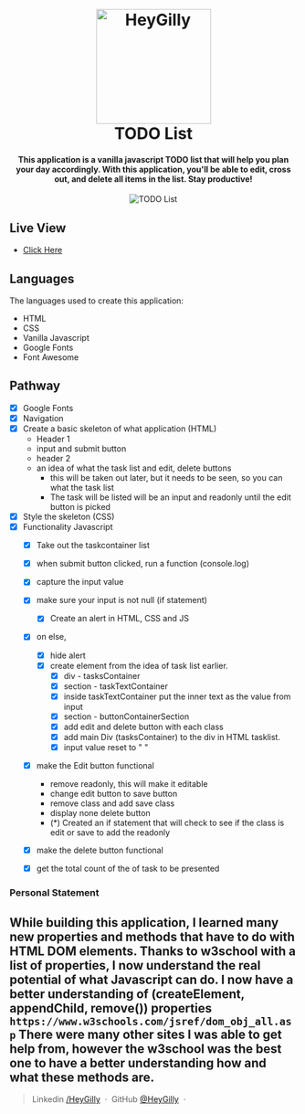 
<h1 align="center">
  <br>
  <a href="https://www.linkedin.com/in/heygilly">
    <img src="/Users/heygilly/IdeaProjects/Search_Github_User/img/heygilly.png" alt="HeyGilly" width="201">
    </a>
  <br>
  TODO List
  <br>
</h1>

<h4 align="center">
    This application is a vanilla javascript TODO list that will help you plan your day accordingly. With this application, you'll be able to edit, cross out, and delete all items in the list. Stay productive!
</h4>

<div align="center">
<img src="https://placehold.co/600x400" alt="TODO List" align="center">
</div>

## Live View
- <a href="">Click Here</a>

## Languages

The languages used to create this application:
- HTML
- CSS
- Vanilla Javascript
- Google Fonts
- Font Awesome

## Pathway

* [X] Google Fonts
* [X] Navigation
* [X] Create a basic skeleton of what application (HTML)
  * Header 1
  * input and submit button
  * header 2
  * an idea of what the task list and edit, delete buttons
    * this will be taken out later, but it needs to be seen, so you can what the task list  
    * The task will be listed will be an input and readonly until the edit button is picked
* [X] Style the skeleton (CSS)
* [X] Functionality Javascript
  * [X] Take out the taskcontainer list
  * [X] when submit button clicked, run a function (console.log)
  * [X] capture the input value 
  * [X] make sure your input is not null (if statement)
    * [X] Create an alert in HTML, CSS and JS
  * [X] on else, 
    * [X] hide alert
    * [X] create element from the idea of task list earlier. 
      * [X] div - tasksContainer
      * [X] section - taskTextContainer
      * [X] inside taskTextContainer put the inner text as the value from input
      * [X] section - buttonContainerSection
      * [X] add edit and delete button with each class
      * [X] add main Div (tasksContainer) to the div in HTML tasklist. 
      * [X] input value reset to " "
  * [X] make the Edit button functional
    * remove readonly, this will make it editable
    * change edit button to save button
    * remove class and add save class
    * display none delete button
    * (*) Created an if statement that will check to see if the class is edit or save to add the readonly
  * [X] make the delete button functional
  * [X] get the total count of the of task to be presented
 

### Personal Statement
While building this application, I learned many new properties and methods that have to do with HTML DOM elements. Thanks to w3school with a list of properties, I now understand the real potential of what Javascript can do. I now have a better understanding of (createElement, appendChild, remove())  properties
`https://www.w3schools.com/jsref/dom_obj_all.asp`
There were many other sites I was able to get help from, however the w3school was the best one to have a better understanding how and what these methods are. 
---

> Linkedin [/HeyGilly](https://www.linkedin.com/in/heygilly) &nbsp;&middot;&nbsp;
> GitHub [@HeyGilly](https://github.com/HeyGilly) &nbsp;&middot;&nbsp;